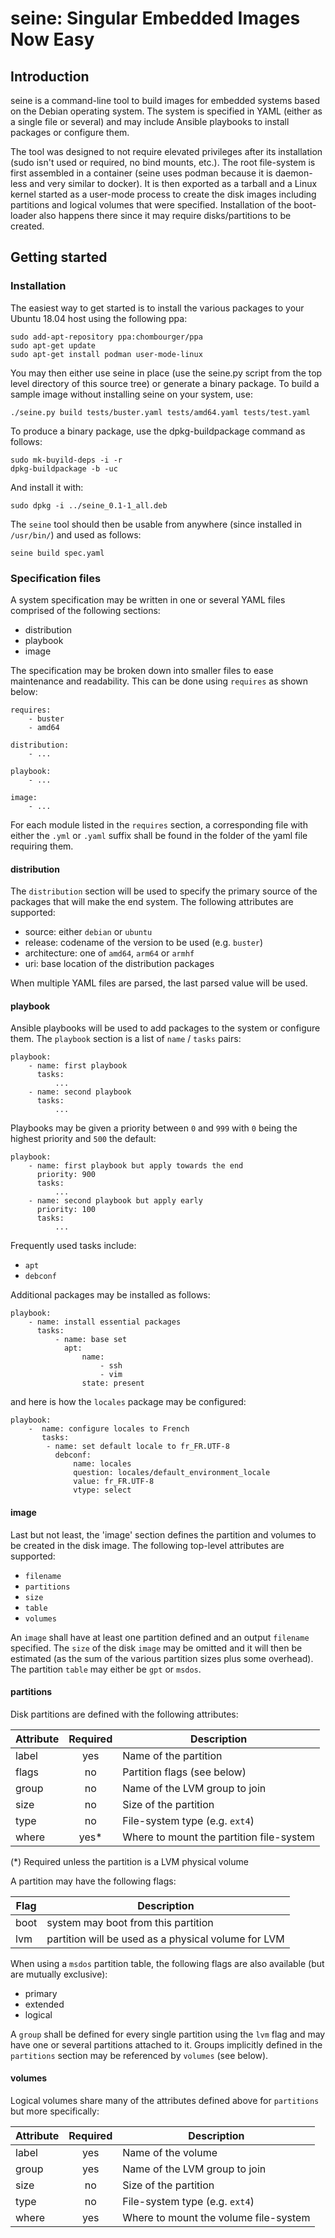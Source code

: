 # seine: Singular Embedded Images Now Easy

## Introduction

seine is a command-line tool to build images for embedded systems based on the
Debian operating system. The system is specified in YAML (either as a single
file or several) and may include Ansible playbooks to install packages or
configure them.

The tool was designed to not require elevated privileges after its installation
(sudo isn't used or required, no bind mounts, etc.). The root file-system is
first assembled in a container (seine uses podman because it is daemon-less and
very similar to docker). It is then exported as a tarball and a Linux kernel
started as a user-mode process to create the disk images including partitions
and logical volumes that were specified. Installation of the boot-loader also
happens there since it may require disks/partitions to be created.

## Getting started

### Installation

The easiest way to get started is to install the various packages to your Ubuntu
18.04 host using the following ppa:

```
sudo add-apt-repository ppa:chombourger/ppa
sudo apt-get update
sudo apt-get install podman user-mode-linux
```

You may then either use seine in place (use the seine.py script from the top
level directory of this source tree) or generate a binary package. To build
a sample image without installing seine on your system, use:

```
./seine.py build tests/buster.yaml tests/amd64.yaml tests/test.yaml
```

To produce a binary package, use the dpkg-buildpackage command as follows:

```
sudo mk-buyild-deps -i -r
dpkg-buildpackage -b -uc
```

And install it with:

```
sudo dpkg -i ../seine_0.1-1_all.deb
```

The `seine` tool should then be usable from anywhere (since installed in
`/usr/bin/`) and used as follows:

```
seine build spec.yaml
```

### Specification files

A system specification may be written in one or several YAML files comprised
of the following sections:

 * distribution
 * playbook
 * image

The specification may be broken down into smaller files to ease maintenance and
readability. This can be done using `requires` as shown below:

```
requires:
    - buster
    - amd64

distribution:
    - ...

playbook:
    - ...

image:
    - ...
```

For each module listed in the `requires` section, a corresponding file with
either the `.yml` or `.yaml` suffix shall be found in the folder of the yaml
file requiring them.

#### distribution

The `distribution` section will be used to specify the primary source of the
packages that will make the end system. The following attributes are supported:

 * source: either `debian` or `ubuntu`
 * release: codename of the version to be used (e.g. `buster`)
 * architecture: one of `amd64`, `arm64` or `armhf`
 * uri: base location of the distribution packages

When multiple YAML files are parsed, the last parsed value will be used.

#### playbook

Ansible playbooks will be used to add packages to the system or configure them.
The `playbook` section is a list of `name` / `tasks` pairs:

```
playbook:
    - name: first playbook
      tasks:
          ...
    - name: second playbook
      tasks:
          ...
```

Playbooks may be given a priority between `0` and `999` with `0` being the
highest priority and `500` the default:

```
playbook:
    - name: first playbook but apply towards the end
      priority: 900
      tasks:
          ...
    - name: second playbook but apply early
      priority: 100
      tasks:
          ...
```

Frequently used tasks include:
 * `apt`
 * `debconf`

Additional packages may be installed as follows:

```
playbook:
    - name: install essential packages
      tasks:
          - name: base set
            apt:
                name:
                    - ssh
                    - vim
                state: present
```

and here is how the `locales` package may be configured:

```
playbook:
    -  name: configure locales to French
       tasks:
        - name: set default locale to fr_FR.UTF-8
          debconf:
              name: locales
              question: locales/default_environment_locale
              value: fr_FR.UTF-8
              vtype: select
```

#### image

Last but not least, the 'image' section defines the partition and volumes to be
created in the disk image. The following top-level attributes are supported:

 * `filename`
 * `partitions`
 * `size`
 * `table`
 * `volumes`

An `image` shall have at least one partition defined and an output `filename`
specified. The `size` of the disk `image` may be omitted and it will then be
estimated (as the sum of the various partition sizes plus some overhead). The
partition `table` may either be `gpt` or `msdos`.

#### partitions

Disk partitions are defined with the following attributes:

| Attribute | Required | Description                              |
| --------- |:--------:| ---------------------------------------- |
| label     | yes      | Name of the partition                    |
| flags     | no       | Partition flags (see below)              |
| group     | no       | Name of the LVM group to join            |
| size      | no       | Size of the partition                    |
| type      | no       | File-system type (e.g. `ext4`)           |
| where     | yes*     | Where to mount the partition file-system |

(*) Required unless the partition is a LVM physical volume

A partition may have the following flags:

| Flag     | Description                                          |
| -------- | ---------------------------------------------------- |
| boot     | system may boot from this partition                  |
| lvm      | partition will be used as a physical volume for LVM  |

When using a `msdos` partition table, the following flags are also available
(but are mutually exclusive):

 * primary
 * extended
 * logical

A `group` shall be defined for every single partition using the `lvm` flag and
may have one or several partitions attached to it. Groups implicitly defined
in the `partitions` section may be referenced by `volumes` (see below).

#### volumes

Logical volumes share many of the attributes defined above for `partitions` but
more specifically:

| Attribute | Required | Description                              |
| --------- |:--------:| ---------------------------------------- |
| label     | yes      | Name of the volume                       |
| group     | yes      | Name of the LVM group to join            |
| size      | no       | Size of the partition                    |
| type      | no       | File-system type (e.g. `ext4`)           |
| where     | yes      | Where to mount the volume file-system    |
